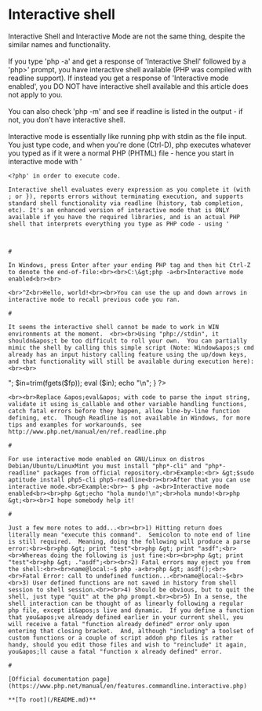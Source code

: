 # Interactive shell



Interactive Shell and Interactive Mode are not the same thing, despite the similar names and functionality.<br><br>If you type &apos;php -a&apos; and get a response of &apos;Interactive Shell&apos; followed by a &apos;php&gt;&apos; prompt, you have interactive shell available (PHP was compiled with readline support). If instead you get a response of &apos;Interactive mode enabled&apos;, you DO NOT have interactive shell available and this article does not apply to you.<br><br>You can also check &apos;php -m&apos; and see if readline is listed in the output - if not, you don&apos;t have interactive shell.<br><br>Interactive mode is essentially like running php with stdin as the file input. You just type code, and when you&apos;re done (Ctrl-D), php executes whatever you typed as if it were a normal PHP (PHTML) file - hence you start in interactive mode with &apos;

```
<?php' in order to execute code.

Interactive shell evaluates every expression as you complete it (with ; or }), reports errors without terminating execution, and supports standard shell functionality via readline (history, tab completion, etc). It's an enhanced version of interactive mode that is ONLY available if you have the required libraries, and is an actual PHP shell that interprets everything you type as PHP code - using '

```
<?php' will cause a parse error.

Finally, if you're running on Windows, you're probably screwed. From what I'm seeing in other comments here, you don't have readline, and without readline there is no interactive shell.?>
```
  

#

In Windows, press Enter after your ending PHP tag and then hit Ctrl-Z to denote the end-of-file:<br><br>C:\&gt;php -a<br>Interactive mode enabled<br><br>

```
<?php
echo "Hello, world!";
?>
```
<br>^Z<br>Hello, world!<br><br>You can use the up and down arrows in interactive mode to recall previous code you ran.  

#

It seems the interactive shell cannot be made to work in WIN environments at the moment.  <br><br>Using "php://stdin", it shouldn&apos;t be too difficult to roll your own.  You can partially mimic the shell by calling this simple script (Note: Window&apos;s cmd already has an input history calling feature using the up/down keys, and that functionality will still be available during execution here):<br><br>

```
<?php

$fp = fopen("php://stdin", "r");
$in = '';
while($in != "quit") {
    echo "php> ";
    $in=trim(fgets($fp));
    eval ($in);
    echo "\n";
    }
    
?>
```
<br><br>Replace &apos;eval&apos; with code to parse the input string, validate it using is_callable and other variable handling functions, catch fatal errors before they happen, allow line-by-line function defining, etc.  Though Readline is not available in Windows, for more tips and examples for workarounds, see http://www.php.net/manual/en/ref.readline.php  

#

For use interactive mode enabled on GNU/Linux on distros Debian/Ubuntu/LinuxMint you must install "php*-cli" and "php*-readline" packages from official repository.<br>Example:<br> &gt;$sudo aptitude install php5-cli php5-readline<br><br>After that you can use interactive mode.<br>Example:<br>~ $ php -a<br>Interactive mode enabled<br><br>php &gt;echo "hola mundo!\n";<br>hola mundo!<br>php &gt;<br><br>I hope somebody help it!  

#

Just a few more notes to add...<br><br>1) Hitting return does literally mean "execute this command".  Semicolon to note end of line is still required.  Meaning, doing the following will produce a parse error:<br><br>php &gt; print "test"<br>php &gt; print "asdf";<br><br>Whereas doing the following is just fine:<br><br>php &gt; print "test"<br>php &gt; ."asdf";<br><br>2) Fatal errors may eject you from the shell:<br><br>name@local:~$ php -a<br>php &gt; asdf();<br><br>Fatal Error: call to undefined function...<br>name@local:~$<br><br>3) User defined functions are not saved in history from shell session to shell session.<br><br>4) Should be obvious, but to quit the shell, just type "quit" at the php prompt.<br><br>5) In a sense, the shell interaction can be thought of as linearly following a regular php file, except it&apos;s live and dynamic.  If you define a function that you&apos;ve already defined earlier in your current shell, you will receive a fatal "function already defined" error only upon entering that closing bracket.  And, although "including" a toolset of custom functions or a couple of script addon php files is rather handy, should you edit those files and wish to "reinclude" it again, you&apos;ll cause a fatal "function x already defined" error.  

#

[Official documentation page](https://www.php.net/manual/en/features.commandline.interactive.php)

**[To root](/README.md)**